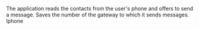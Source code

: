 The application reads the contacts from the user's phone and offers to send a message. Saves the number of the gateway to which it sends messages. Iphone
